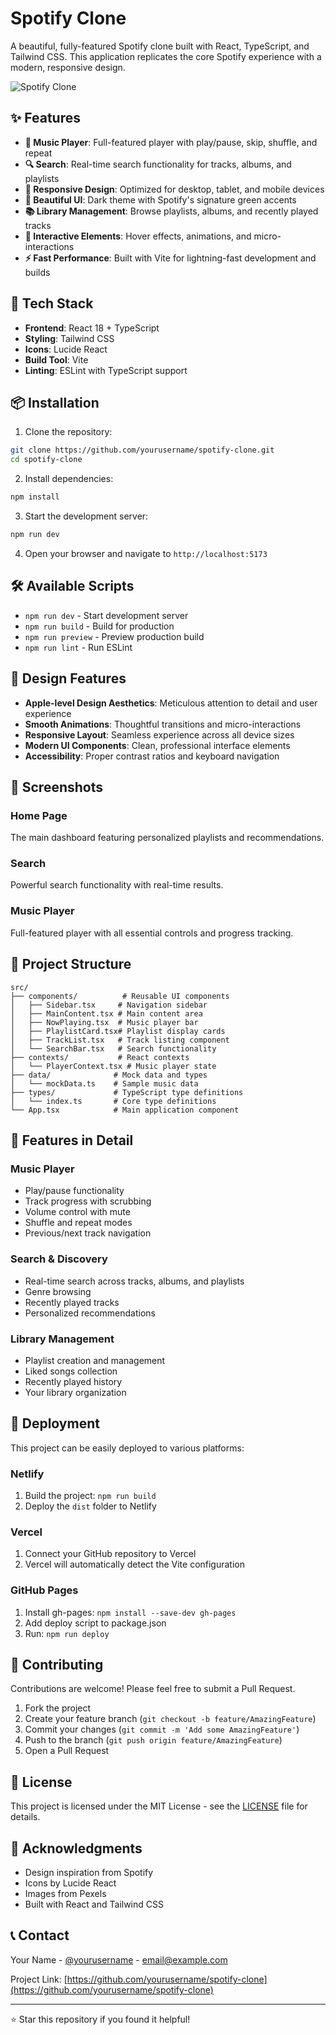 # Spotify Clone

A beautiful, fully-featured Spotify clone built with React, TypeScript, and Tailwind CSS. This application replicates the core Spotify experience with a modern, responsive design.

![Spotify Clone](https://images.pexels.com/photos/1763075/pexels-photo-1763075.jpeg?auto=compress&cs=tinysrgb&w=1200)

## ✨ Features

- **🎵 Music Player**: Full-featured player with play/pause, skip, shuffle, and repeat
- **🔍 Search**: Real-time search functionality for tracks, albums, and playlists
- **📱 Responsive Design**: Optimized for desktop, tablet, and mobile devices
- **🎨 Beautiful UI**: Dark theme with Spotify's signature green accents
- **📚 Library Management**: Browse playlists, albums, and recently played tracks
- **🎯 Interactive Elements**: Hover effects, animations, and micro-interactions
- **⚡ Fast Performance**: Built with Vite for lightning-fast development and builds

## 🚀 Tech Stack

- **Frontend**: React 18 + TypeScript
- **Styling**: Tailwind CSS
- **Icons**: Lucide React
- **Build Tool**: Vite
- **Linting**: ESLint with TypeScript support

## 📦 Installation

1. Clone the repository:
```bash
git clone https://github.com/yourusername/spotify-clone.git
cd spotify-clone
```

2. Install dependencies:
```bash
npm install
```

3. Start the development server:
```bash
npm run dev
```

4. Open your browser and navigate to `http://localhost:5173`

## 🛠️ Available Scripts

- `npm run dev` - Start development server
- `npm run build` - Build for production
- `npm run preview` - Preview production build
- `npm run lint` - Run ESLint

## 🎨 Design Features

- **Apple-level Design Aesthetics**: Meticulous attention to detail and user experience
- **Smooth Animations**: Thoughtful transitions and micro-interactions
- **Responsive Layout**: Seamless experience across all device sizes
- **Modern UI Components**: Clean, professional interface elements
- **Accessibility**: Proper contrast ratios and keyboard navigation

## 📱 Screenshots

### Home Page
The main dashboard featuring personalized playlists and recommendations.

### Search
Powerful search functionality with real-time results.

### Music Player
Full-featured player with all essential controls and progress tracking.

## 🔧 Project Structure

```
src/
├── components/          # Reusable UI components
│   ├── Sidebar.tsx     # Navigation sidebar
│   ├── MainContent.tsx # Main content area
│   ├── NowPlaying.tsx  # Music player bar
│   ├── PlaylistCard.tsx# Playlist display cards
│   ├── TrackList.tsx   # Track listing component
│   └── SearchBar.tsx   # Search functionality
├── contexts/           # React contexts
│   └── PlayerContext.tsx # Music player state
├── data/              # Mock data and types
│   └── mockData.ts    # Sample music data
├── types/             # TypeScript type definitions
│   └── index.ts       # Core type definitions
└── App.tsx            # Main application component
```

## 🎵 Features in Detail

### Music Player
- Play/pause functionality
- Track progress with scrubbing
- Volume control with mute
- Shuffle and repeat modes
- Previous/next track navigation

### Search & Discovery
- Real-time search across tracks, albums, and playlists
- Genre browsing
- Recently played tracks
- Personalized recommendations

### Library Management
- Playlist creation and management
- Liked songs collection
- Recently played history
- Your library organization

## 🚀 Deployment

This project can be easily deployed to various platforms:

### Netlify
1. Build the project: `npm run build`
2. Deploy the `dist` folder to Netlify

### Vercel
1. Connect your GitHub repository to Vercel
2. Vercel will automatically detect the Vite configuration

### GitHub Pages
1. Install gh-pages: `npm install --save-dev gh-pages`
2. Add deploy script to package.json
3. Run: `npm run deploy`

## 🤝 Contributing

Contributions are welcome! Please feel free to submit a Pull Request.

1. Fork the project
2. Create your feature branch (`git checkout -b feature/AmazingFeature`)
3. Commit your changes (`git commit -m 'Add some AmazingFeature'`)
4. Push to the branch (`git push origin feature/AmazingFeature`)
5. Open a Pull Request

## 📄 License

This project is licensed under the MIT License - see the [LICENSE](LICENSE) file for details.

## 🙏 Acknowledgments

- Design inspiration from Spotify
- Icons by Lucide React
- Images from Pexels
- Built with React and Tailwind CSS

## 📞 Contact

Your Name - [@yourusername](https://twitter.com/yourusername) - email@example.com

Project Link: [https://github.com/yourusername/spotify-clone](https://github.com/yourusername/spotify-clone)

---

⭐ Star this repository if you found it helpful!